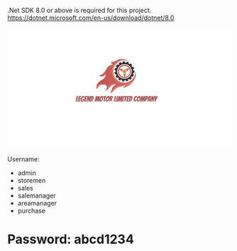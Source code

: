 .Net SDK 8.0 or above is required for this project.
https://dotnet.microsoft.com/en-us/download/dotnet/8.0

![Demo](LegendMotor.WinForm/Resources/logo.jpg)

Username:
-	admin
-	storemen
-	sales
-	salemanager
-	areamanager
-	purchase

Password:
abcd1234
=======

